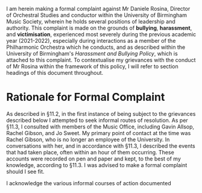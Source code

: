 I am herein making a formal complaint against Mr Daniele Rosina, Director of Orchestral Studies and conductor within the University of Birmingham Music Society, wherein he holds several positions of leadership and authority. This complaint is made on the grounds of **bullying**, **harassment**, and **victimisation**, experienced most severely during the previous academic year (2021-2022), especially during interactions as a member of the Philharmonic Orchestra which he conducts, and as described within the University of Birmingham's *Harassment and Bullying Policy*, which is attached to this complaint. To contextualise my grievances with the conduct of Mr Rosina within the framework of this policy, I will refer to section headings of this document throughout. 

# Rationale for Formal Complaint

As described in §11.2, in the first instance of being subject to the grievances described below I attempted to seek informal routes of resolution. As per §11.3, I consulted with members of the Music Office, including Gavin Allsop, Rachel Gibson, and Jo Sweet. My primary point of contact at the time was Rachel Gibson, who is no longer an employee of the University. In conversations with her, and in accordance with §11.3, I described the events that had taken place, often within an hour of them occurring. These accounts were recorded on pen and paper and kept, to the best of my knowledge, according to §11.3. I was advised to make a formal complaint should I see fit. 

I acknowledge the various informal courses of action documented 